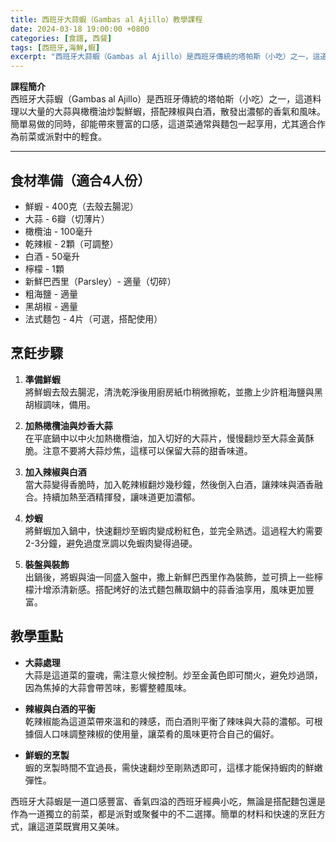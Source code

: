 ```yaml
---
title: 西班牙大蒜蝦（Gambas al Ajillo）教學課程
date: 2024-03-18 19:00:00 +0800
categories: [食譜, 西餐]
tags: [西班牙,海鮮,蝦] 
excerpt: "西班牙大蒜蝦（Gambas al Ajillo）是西班牙傳統的塔帕斯（小吃）之一，這道料理以大量的大蒜與橄欖油炒製鮮蝦，搭配辣椒與白酒，散發出濃郁的香氣和風味。簡單易做的同時，卻能帶來豐富的口感，這道菜通常與麵包一起享用，尤其適合作為前菜或派對中的輕食"
---
```


**課程簡介**  
西班牙大蒜蝦（Gambas al Ajillo）是西班牙傳統的塔帕斯（小吃）之一，這道料理以大量的大蒜與橄欖油炒製鮮蝦，搭配辣椒與白酒，散發出濃郁的香氣和風味。簡單易做的同時，卻能帶來豐富的口感，這道菜通常與麵包一起享用，尤其適合作為前菜或派對中的輕食。

---

## 食材準備（適合4人份）

- 鮮蝦 - 400克（去殼去腸泥）  
- 大蒜 - 6瓣（切薄片）  
- 橄欖油 - 100毫升  
- 乾辣椒 - 2顆（可調整）  
- 白酒 - 50毫升  
- 檸檬 - 1顆  
- 新鮮巴西里（Parsley）- 適量（切碎）  
- 粗海鹽 - 適量  
- 黑胡椒 - 適量  
- 法式麵包 - 4片（可選，搭配使用）

## 烹飪步驟

1. **準備鮮蝦**  
   將鮮蝦去殼去腸泥，清洗乾淨後用廚房紙巾稍微擦乾，並撒上少許粗海鹽與黑胡椒調味，備用。

2. **加熱橄欖油與炒香大蒜**  
   在平底鍋中以中火加熱橄欖油，加入切好的大蒜片，慢慢翻炒至大蒜金黃酥脆。注意不要將大蒜炒焦，這樣可以保留大蒜的甜香味道。

3. **加入辣椒與白酒**  
   當大蒜變得香脆時，加入乾辣椒翻炒幾秒鐘，然後倒入白酒，讓辣味與酒香融合。持續加熱至酒精揮發，讓味道更加濃郁。

4. **炒蝦**  
   將鮮蝦加入鍋中，快速翻炒至蝦肉變成粉紅色，並完全熟透。這過程大約需要2-3分鐘，避免過度烹調以免蝦肉變得過硬。

5. **裝盤與裝飾**  
   出鍋後，將蝦與油一同盛入盤中，撒上新鮮巴西里作為裝飾，並可擠上一些檸檬汁增添清新感。搭配烤好的法式麵包蘸取鍋中的蒜香油享用，風味更加豐富。

## 教學重點

- **大蒜處理**  
  大蒜是這道菜的靈魂，需注意火候控制。炒至金黃色即可關火，避免炒過頭，因為焦掉的大蒜會帶苦味，影響整體風味。

- **辣椒與白酒的平衡**  
  乾辣椒能為這道菜帶來溫和的辣感，而白酒則平衡了辣味與大蒜的濃郁。可根據個人口味調整辣椒的使用量，讓菜肴的風味更符合自己的偏好。

- **鮮蝦的烹製**  
  蝦的烹製時間不宜過長，需快速翻炒至剛熟透即可，這樣才能保持蝦肉的鮮嫩彈性。

西班牙大蒜蝦是一道口感豐富、香氣四溢的西班牙經典小吃，無論是搭配麵包還是作為一道獨立的前菜，都是派對或聚餐中的不二選擇。簡單的材料和快速的烹飪方式，讓這道菜既實用又美味。
